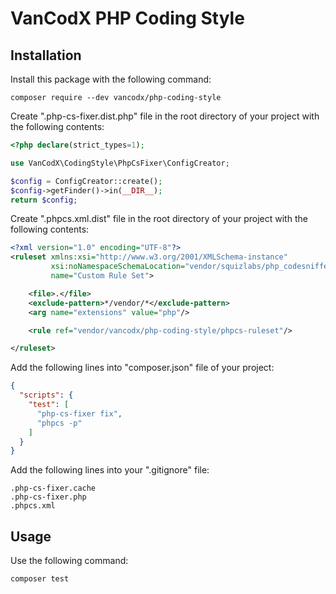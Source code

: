 VanCodX PHP Coding Style
========================

Installation
------------

Install this package with the following command:

```
composer require --dev vancodx/php-coding-style
```

Create ".php-cs-fixer.dist.php" file in the root directory of your project with the following contents:

```php
<?php declare(strict_types=1);

use VanCodX\CodingStyle\PhpCsFixer\ConfigCreator;

$config = ConfigCreator::create();
$config->getFinder()->in(__DIR__);
return $config;
```

Create ".phpcs.xml.dist" file in the root directory of your project with the following contents:

```xml
<?xml version="1.0" encoding="UTF-8"?>
<ruleset xmlns:xsi="http://www.w3.org/2001/XMLSchema-instance"
         xsi:noNamespaceSchemaLocation="vendor/squizlabs/php_codesniffer/phpcs.xsd"
         name="Custom Rule Set">

    <file>.</file>
    <exclude-pattern>*/vendor/*</exclude-pattern>
    <arg name="extensions" value="php"/>

    <rule ref="vendor/vancodx/php-coding-style/phpcs-ruleset"/>

</ruleset>
```

Add the following lines into "composer.json" file of your project:

```json
{
  "scripts": {
    "test": [
      "php-cs-fixer fix",
      "phpcs -p"
    ]
  }
}
```

Add the following lines into your ".gitignore" file:

```
.php-cs-fixer.cache
.php-cs-fixer.php
.phpcs.xml
```

Usage
-----

Use the following command:

```
composer test
```
